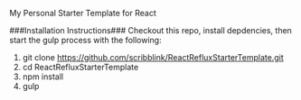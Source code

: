 My Personal Starter Template for React

###Installation Instructions###
Checkout this repo, install depdencies, then start the gulp process with the following:


1) git clone https://github.com/scribblink/ReactRefluxStarterTemplate.git
2) cd ReactRefluxStarterTemplate
3) npm install
4) gulp

